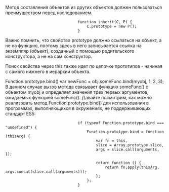 Метод составления объектов из других объектов должен пользоваться преимуществом перед наследованием.

                                    function inherit(C, P) {
                                        C.prototype = new P();
                                    }

Важно помнить, что свойство prototype должно ссылаться на объект, а не на функцию, поэтому здесь в него записывается ссылка на экземпляр (объект), созданный с помощью родительского конструктора, а не на сам конструктор.

Поиск свойства через this также идет по цепочке прототипов - начиная с самого нижнего в иерархии объекта.

Function.prototype.bind()
var newFunc = obj.someFunc.bind(myobj, 1, 2, 3);
В данном случае вызов метода связывает функцию someFunc() с объектом myobj и определяет значения трех первых аргументов, ожидаемых функцией someFunc(). Давайте посмотрим, как можно реализовать метод Function.prototype.bind() для использования в программах, выполняющихся в окружениях, не поддерживающих стандарт ES5:

                                    if (typeof Function.prototype.bind === "undefined") {
                                        Function.prototype.bind = function (thisArg) {
                                            var fn = this,
                                            slice = Array.prototype.slice,
                                            args = slice.call(arguments, 1);
                                        
                                            return function () {
                                                return fn.apply(thisArg, args.concat(slice.call(arguments)));
                                            };
                                        };
                                    }
